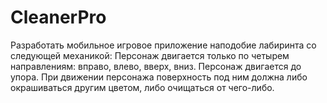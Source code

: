 # CleanerPro
Разработать мобильное игровое приложение наподобие лабиринта со следующей механикой: 
Персонаж двигается только по четырем направлениям: вправо, влево, вверх, вниз.
Персонаж двигается до упора.
При движении персонажа поверхность под ним должна либо окрашиваться другим цветом, либо очищаться от чего-либо.
